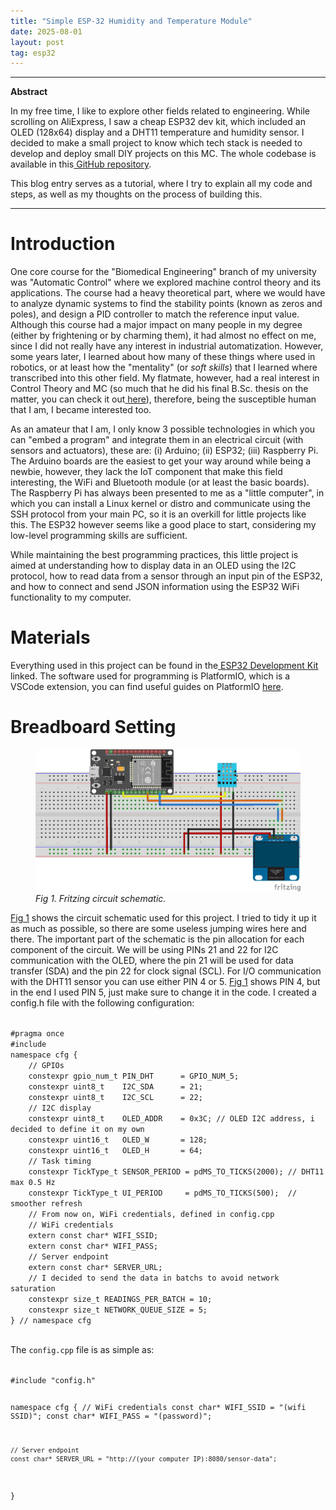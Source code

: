 ```yaml
---
title: "Simple ESP-32 Humidity and Temperature Module"
date: 2025-08-01
layout: post
tag: esp32
---
```


---
**Abstract**

In my free time, I like to explore other fields related to engineering. While scrolling on AliExpress, I saw a cheap ESP32 dev kit, which included an OLED (128x64) display and a DHT11 temperature and humidity sensor. I decided to make a small project to know which tech stack is needed to develop and deploy small DIY projects on this MC. The whole codebase is available in this<a href="https://github.com/MarioPasc/ESP32_HUMIDITYTEMPERATURE"> GitHub repository</a>. 

This blog entry serves as a tutorial, where I try to explain all my code and steps, as well as my thoughts on the process of building this.

---

# Introduction

One core course for the "Biomedical Engineering" branch of my university was "Automatic Control" where we explored machine control theory and its applications. The course had a heavy theoretical part, where we would have to analyze dynamic systems to find the stability points (known as zeros and poles), and design a PID controller to match the reference input value. Although this course had a major impact on many people in my degree (either by frightening or by charming them), it had almost no effect on me, since I did not really have any interest in industrial automatization. However, some years later, I learned about how many of these things where used in robotics, or at least how the "mentality" (or *soft skills*) that I learned where transcribed into this other field. My flatmate, however, had a real interest in Control Theory and MC (so much that he did his final B.Sc. thesis on the matter, you can check it out<a href="https://github.com/GonzaloM786/SVM-based-closed-loop-anesthesia-control-system"> here</a>), therefore, being the susceptible human that I am, I became interested too.

As an amateur that I am, I only know 3 possible technologies in which you can "embed a program" and integrate them in an electrical circuit (with sensors and actuators), these are: (i) Arduino; (ii) ESP32; (iii) Raspberry Pi. The Arduino boards are the easiest to get your way around while being a newbie, however, they lack the IoT component that make this field interesting, the WiFi and Bluetooth module (or at least the basic boards). The Raspberry Pi has always been presented to me as a "little computer", in which you can install a Linux kernel or distro and communicate using the SSH protocol from your main PC, so it is an overkill for little projects like this. The ESP32 however seems like a good place to start, considering my low-level programming skills are sufficient.

While maintaining the best programming practices, this little project is aimed at understanding how to display data in an OLED using the I2C protocol, how to read data from a sensor through an input pin of the ESP32, and how to connect and send JSON information using the ESP32 WiFi functionality to my computer. 


# Materials

Everything used in this project can be found in the<a href="https://www.aliexpress.com/item/1005006065671964.html?spm=a2g0o.order_list.order_list_main.76.24b2194dJIaEtR"> ESP32 Development Kit</a> linked. The software used for programming is PlatformIO, which is a VSCode extension, you can find useful guides on PlatformIO <a href="https://randomnerdtutorials.com/vs-code-platformio-ide-esp32-esp8266-arduino/">here</a>.

# Breadboard Setting

<figure id="fig1">
<img src="/assets/images/blog/humiditytemp/humidity_temperature_display_bb.png" alt="Fritzing schematic">
<figcaption>
    <i> Fig 1. Fritzing circuit schematic. </i>
</figcaption>
</figure>

[Fig 1](#fig1) shows the circuit schematic used for this project. I tried to tidy it up it as much as possible, so there are some useless jumping wires here and there. The important part of the schematic is the pin allocation for each component of the circuit. We will be using PINs 21 and 22 for I2C communication with the OLED, where the pin 21 will be used for data transfer (SDA) and the pin 22 for clock signal (SCL). For I/O communication with the DHT11 sensor you can use either PIN 4 or 5. [Fig 1](#fig1) shows PIN 4, but in the end I used PIN 5, just make sure to change it in the code. I created a config.h file with the following configuration:

<div class="code-block">
  <code data-lang="cpp">
#pragma once
#include <Arduino.h>
namespace cfg {
    // GPIOs
    constexpr gpio_num_t PIN_DHT      = GPIO_NUM_5;
    constexpr uint8_t    I2C_SDA      = 21;
    constexpr uint8_t    I2C_SCL      = 22;
    // I2C display
    constexpr uint8_t    OLED_ADDR    = 0x3C; // OLED I2C address, i decided to define it on my own
    constexpr uint16_t   OLED_W       = 128;
    constexpr uint16_t   OLED_H       = 64;
    // Task timing
    constexpr TickType_t SENSOR_PERIOD = pdMS_TO_TICKS(2000); // DHT11 max 0.5 Hz
    constexpr TickType_t UI_PERIOD     = pdMS_TO_TICKS(500);  // smoother refresh
    // From now on, WiFi credentials, defined in config.cpp
    // WiFi credentials
    extern const char* WIFI_SSID;
    extern const char* WIFI_PASS;
    // Server endpoint
    extern const char* SERVER_URL;
    // I decided to send the data in batchs to avoid network saturation
    constexpr size_t READINGS_PER_BATCH = 10;
    constexpr size_t NETWORK_QUEUE_SIZE = 5;
} // namespace cfg
  </code>
</div>

The <code>config.cpp</code> file is as simple as:

<div class="code-block">
  <code data-lang="cpp">
#include "config.h"

namespace cfg {
    // WiFi credentials
    const char* WIFI_SSID = "(wifi SSID)";
    const char* WIFI_PASS = "(password)";

    // Server endpoint
    const char* SERVER_URL = "http://(your computer IP):8080/sensor-data";
}
  </code>
</div>



